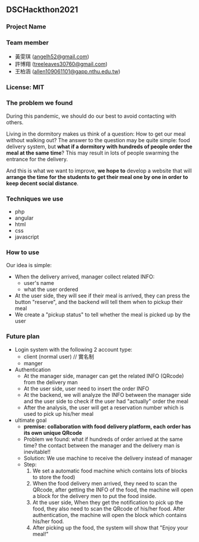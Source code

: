 ## DSCHackthon2021

### Project Name 
### Team member
* 黃雯琪 (angelh52@gmail.com)
* 許博翔 (treeleaves30760@gmail.com)
* 王柏涵 (allen109061101@gapp.nthu.edu.tw)

### License: MIT

### The problem we found
During this pandemic, we should do our best to avoid contacting with others.

Living in the dormitory makes us think of a question: How to get our meal without walking out?
The answer to the question may be quite simple: food delivery system, but **what if a dormitory with hundreds of people order the meal at the same time**? This may result in lots of people swarming the entrance for the delivery.

And this is what we want to improve, **we hope to** develop a website that will **arrange the time for the students to get their meal one by one in order to keep decent social distance**.

### Techniques we use
* php
* angular
* html
* css
* javascript

### How to use
Our idea is simple: 
* When the delivery arrived, manager collect related INFO:
	* user's name
	* what the user ordered
* At the user side, they will see if their meal is arrived, they can press the button "reserve", and the backend will tell them when to pickup their meal
* We create a "pickup status" to tell whether the meal is picked up by the user

### Future plan
* Login system with the following 2 account type:
	* client (normal user)	// 實名制
	* manger 
* Authentication
	* At the manager side, manager can get the related INFO (QRcode) from the delivery man
	* At the user side, user need to insert the order INFO
	* At the backend, we will analyze the INFO between the manager side and the user side to check if the user had "actually" order the meal
	* After the analysis, the user will get a reservation number which is used to pick up his/her meal
* ultimate goal
	* **premise: collaboration with food delivery platform, each order has its own unique QRcode**
	* Problem we found: what if hundreds of order arrived at the same time? the contact between the manager and the delivery man is inevitable!!
	* Solution: We use machine to receive the delivery instead of manager
	* Step:
		1. We set a automatic food machine which contains lots of blocks to store the food)
		2. When the food delivery men arrived, they need to scan the QRcode, after getting the INFO of the food, the machine will open a block for the delivery men to put the food inside.
		3. At the user side, When they get the notification to pick up the food, they also need to scan the QRcode of his/her food. After authentication, the machine will open the block which contains his/her food.
		4. After picking up the food, the system will show that "Enjoy your meal!"

